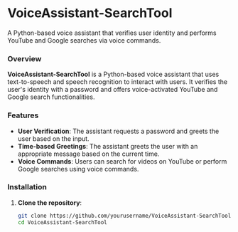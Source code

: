 # VoiceAssistant-SearchTool

A Python-based voice assistant that verifies user identity and performs YouTube and Google searches via voice commands.


### Overview

**VoiceAssistant-SearchTool** is a Python-based voice assistant that uses text-to-speech and speech recognition to interact with users. It verifies the user's identity with a password and offers voice-activated YouTube and Google search functionalities.

### Features

- **User Verification**: The assistant requests a password and greets the user based on the input.
- **Time-based Greetings**: The assistant greets the user with an appropriate message based on the current time.
- **Voice Commands**: Users can search for videos on YouTube or perform Google searches using voice commands.

### Installation

1. **Clone the repository**:
   ```bash
   git clone https://github.com/yourusername/VoiceAssistant-SearchTool.git
   cd VoiceAssistant-SearchTool


